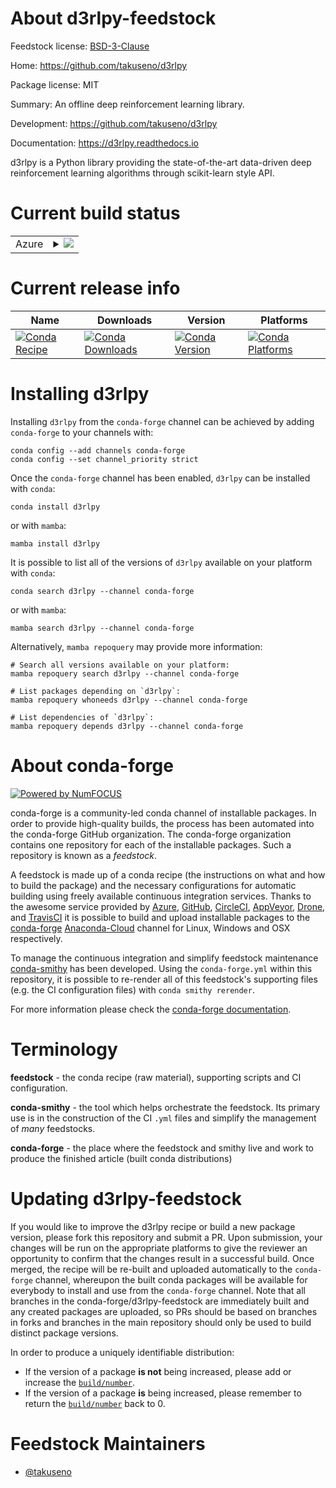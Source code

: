 About d3rlpy-feedstock
======================

Feedstock license: [BSD-3-Clause](https://github.com/conda-forge/d3rlpy-feedstock/blob/main/LICENSE.txt)

Home: https://github.com/takuseno/d3rlpy

Package license: MIT

Summary: An offline deep reinforcement learning library.

Development: https://github.com/takuseno/d3rlpy

Documentation: https://d3rlpy.readthedocs.io

d3rlpy is a Python library providing the state-of-the-art data-driven deep
reinforcement learning algorithms through scikit-learn style API.


Current build status
====================


<table>
    
  <tr>
    <td>Azure</td>
    <td>
      <details>
        <summary>
          <a href="https://dev.azure.com/conda-forge/feedstock-builds/_build/latest?definitionId=11129&branchName=main">
            <img src="https://dev.azure.com/conda-forge/feedstock-builds/_apis/build/status/d3rlpy-feedstock?branchName=main">
          </a>
        </summary>
        <table>
          <thead><tr><th>Variant</th><th>Status</th></tr></thead>
          <tbody><tr>
              <td>linux_64_python3.10.____cpython</td>
              <td>
                <a href="https://dev.azure.com/conda-forge/feedstock-builds/_build/latest?definitionId=11129&branchName=main">
                  <img src="https://dev.azure.com/conda-forge/feedstock-builds/_apis/build/status/d3rlpy-feedstock?branchName=main&jobName=linux&configuration=linux%20linux_64_python3.10.____cpython" alt="variant">
                </a>
              </td>
            </tr><tr>
              <td>linux_64_python3.8.____cpython</td>
              <td>
                <a href="https://dev.azure.com/conda-forge/feedstock-builds/_build/latest?definitionId=11129&branchName=main">
                  <img src="https://dev.azure.com/conda-forge/feedstock-builds/_apis/build/status/d3rlpy-feedstock?branchName=main&jobName=linux&configuration=linux%20linux_64_python3.8.____cpython" alt="variant">
                </a>
              </td>
            </tr><tr>
              <td>linux_64_python3.9.____cpython</td>
              <td>
                <a href="https://dev.azure.com/conda-forge/feedstock-builds/_build/latest?definitionId=11129&branchName=main">
                  <img src="https://dev.azure.com/conda-forge/feedstock-builds/_apis/build/status/d3rlpy-feedstock?branchName=main&jobName=linux&configuration=linux%20linux_64_python3.9.____cpython" alt="variant">
                </a>
              </td>
            </tr><tr>
              <td>osx_64_python3.10.____cpython</td>
              <td>
                <a href="https://dev.azure.com/conda-forge/feedstock-builds/_build/latest?definitionId=11129&branchName=main">
                  <img src="https://dev.azure.com/conda-forge/feedstock-builds/_apis/build/status/d3rlpy-feedstock?branchName=main&jobName=osx&configuration=osx%20osx_64_python3.10.____cpython" alt="variant">
                </a>
              </td>
            </tr><tr>
              <td>osx_64_python3.8.____cpython</td>
              <td>
                <a href="https://dev.azure.com/conda-forge/feedstock-builds/_build/latest?definitionId=11129&branchName=main">
                  <img src="https://dev.azure.com/conda-forge/feedstock-builds/_apis/build/status/d3rlpy-feedstock?branchName=main&jobName=osx&configuration=osx%20osx_64_python3.8.____cpython" alt="variant">
                </a>
              </td>
            </tr><tr>
              <td>osx_64_python3.9.____cpython</td>
              <td>
                <a href="https://dev.azure.com/conda-forge/feedstock-builds/_build/latest?definitionId=11129&branchName=main">
                  <img src="https://dev.azure.com/conda-forge/feedstock-builds/_apis/build/status/d3rlpy-feedstock?branchName=main&jobName=osx&configuration=osx%20osx_64_python3.9.____cpython" alt="variant">
                </a>
              </td>
            </tr><tr>
              <td>win_64_python3.10.____cpython</td>
              <td>
                <a href="https://dev.azure.com/conda-forge/feedstock-builds/_build/latest?definitionId=11129&branchName=main">
                  <img src="https://dev.azure.com/conda-forge/feedstock-builds/_apis/build/status/d3rlpy-feedstock?branchName=main&jobName=win&configuration=win%20win_64_python3.10.____cpython" alt="variant">
                </a>
              </td>
            </tr><tr>
              <td>win_64_python3.8.____cpython</td>
              <td>
                <a href="https://dev.azure.com/conda-forge/feedstock-builds/_build/latest?definitionId=11129&branchName=main">
                  <img src="https://dev.azure.com/conda-forge/feedstock-builds/_apis/build/status/d3rlpy-feedstock?branchName=main&jobName=win&configuration=win%20win_64_python3.8.____cpython" alt="variant">
                </a>
              </td>
            </tr><tr>
              <td>win_64_python3.9.____cpython</td>
              <td>
                <a href="https://dev.azure.com/conda-forge/feedstock-builds/_build/latest?definitionId=11129&branchName=main">
                  <img src="https://dev.azure.com/conda-forge/feedstock-builds/_apis/build/status/d3rlpy-feedstock?branchName=main&jobName=win&configuration=win%20win_64_python3.9.____cpython" alt="variant">
                </a>
              </td>
            </tr>
          </tbody>
        </table>
      </details>
    </td>
  </tr>
</table>

Current release info
====================

| Name | Downloads | Version | Platforms |
| --- | --- | --- | --- |
| [![Conda Recipe](https://img.shields.io/badge/recipe-d3rlpy-green.svg)](https://anaconda.org/conda-forge/d3rlpy) | [![Conda Downloads](https://img.shields.io/conda/dn/conda-forge/d3rlpy.svg)](https://anaconda.org/conda-forge/d3rlpy) | [![Conda Version](https://img.shields.io/conda/vn/conda-forge/d3rlpy.svg)](https://anaconda.org/conda-forge/d3rlpy) | [![Conda Platforms](https://img.shields.io/conda/pn/conda-forge/d3rlpy.svg)](https://anaconda.org/conda-forge/d3rlpy) |

Installing d3rlpy
=================

Installing `d3rlpy` from the `conda-forge` channel can be achieved by adding `conda-forge` to your channels with:

```
conda config --add channels conda-forge
conda config --set channel_priority strict
```

Once the `conda-forge` channel has been enabled, `d3rlpy` can be installed with `conda`:

```
conda install d3rlpy
```

or with `mamba`:

```
mamba install d3rlpy
```

It is possible to list all of the versions of `d3rlpy` available on your platform with `conda`:

```
conda search d3rlpy --channel conda-forge
```

or with `mamba`:

```
mamba search d3rlpy --channel conda-forge
```

Alternatively, `mamba repoquery` may provide more information:

```
# Search all versions available on your platform:
mamba repoquery search d3rlpy --channel conda-forge

# List packages depending on `d3rlpy`:
mamba repoquery whoneeds d3rlpy --channel conda-forge

# List dependencies of `d3rlpy`:
mamba repoquery depends d3rlpy --channel conda-forge
```


About conda-forge
=================

[![Powered by
NumFOCUS](https://img.shields.io/badge/powered%20by-NumFOCUS-orange.svg?style=flat&colorA=E1523D&colorB=007D8A)](https://numfocus.org)

conda-forge is a community-led conda channel of installable packages.
In order to provide high-quality builds, the process has been automated into the
conda-forge GitHub organization. The conda-forge organization contains one repository
for each of the installable packages. Such a repository is known as a *feedstock*.

A feedstock is made up of a conda recipe (the instructions on what and how to build
the package) and the necessary configurations for automatic building using freely
available continuous integration services. Thanks to the awesome service provided by
[Azure](https://azure.microsoft.com/en-us/services/devops/), [GitHub](https://github.com/),
[CircleCI](https://circleci.com/), [AppVeyor](https://www.appveyor.com/),
[Drone](https://cloud.drone.io/welcome), and [TravisCI](https://travis-ci.com/)
it is possible to build and upload installable packages to the
[conda-forge](https://anaconda.org/conda-forge) [Anaconda-Cloud](https://anaconda.org/)
channel for Linux, Windows and OSX respectively.

To manage the continuous integration and simplify feedstock maintenance
[conda-smithy](https://github.com/conda-forge/conda-smithy) has been developed.
Using the ``conda-forge.yml`` within this repository, it is possible to re-render all of
this feedstock's supporting files (e.g. the CI configuration files) with ``conda smithy rerender``.

For more information please check the [conda-forge documentation](https://conda-forge.org/docs/).

Terminology
===========

**feedstock** - the conda recipe (raw material), supporting scripts and CI configuration.

**conda-smithy** - the tool which helps orchestrate the feedstock.
                   Its primary use is in the construction of the CI ``.yml`` files
                   and simplify the management of *many* feedstocks.

**conda-forge** - the place where the feedstock and smithy live and work to
                  produce the finished article (built conda distributions)


Updating d3rlpy-feedstock
=========================

If you would like to improve the d3rlpy recipe or build a new
package version, please fork this repository and submit a PR. Upon submission,
your changes will be run on the appropriate platforms to give the reviewer an
opportunity to confirm that the changes result in a successful build. Once
merged, the recipe will be re-built and uploaded automatically to the
`conda-forge` channel, whereupon the built conda packages will be available for
everybody to install and use from the `conda-forge` channel.
Note that all branches in the conda-forge/d3rlpy-feedstock are
immediately built and any created packages are uploaded, so PRs should be based
on branches in forks and branches in the main repository should only be used to
build distinct package versions.

In order to produce a uniquely identifiable distribution:
 * If the version of a package **is not** being increased, please add or increase
   the [``build/number``](https://docs.conda.io/projects/conda-build/en/latest/resources/define-metadata.html#build-number-and-string).
 * If the version of a package **is** being increased, please remember to return
   the [``build/number``](https://docs.conda.io/projects/conda-build/en/latest/resources/define-metadata.html#build-number-and-string)
   back to 0.

Feedstock Maintainers
=====================

* [@takuseno](https://github.com/takuseno/)

